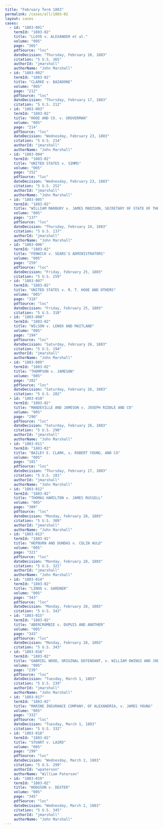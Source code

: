 ```yaml
---
title: "February Term 1803"
permalink: /cases/all/1803-02
layout: cases
cases:
  - id: "1803-001"
    termId: "1803-02"
    title: "LLOYD v. ALEXANDER et al."
    volume: "005"
    page: "365"
    pdfSource: "loc"
    dateDecision: "Thursday, February 10, 1803"
    citation: "5 U.S. 365"
    authorId: "jmarshall"
    authorName: "John Marshall"
  - id: "1803-002"
    termId: "1803-02"
    title: "CLARKE v. BAZADONE"
    volume: "005"
    page: "212"
    pdfSource: "loc"
    dateDecision: "Thursday, February 17, 1803"
    citation: "5 U.S. 212"
  - id: "1803-003"
    termId: "1803-02"
    title: "HOOE AND CO. v. GROVERMAN"
    volume: "005"
    page: "214"
    pdfSource: "loc"
    dateDecision: "Wednesday, February 23, 1803"
    citation: "5 U.S. 214"
    authorId: "jmarshall"
    authorName: "John Marshall"
  - id: "1803-004"
    termId: "1803-02"
    title: "UNITED STATES v. SIMMS"
    volume: "005"
    page: "252"
    pdfSource: "loc"
    dateDecision: "Wednesday, February 23, 1803"
    citation: "5 U.S. 252"
    authorId: "jmarshall"
    authorName: "John Marshall"
  - id: "1803-005"
    termId: "1803-02"
    title: "WILLIAM MARBURY v. JAMES MADISON, SECRETARY OF STATE OF THE UNITED STATES"
    volume: "005"
    page: "137"
    pdfSource: "loc"
    dateDecision: "Thursday, February 24, 1803"
    citation: "5 U.S. 137"
    authorId: "jmarshall"
    authorName: "John Marshall"
  - id: "1803-006"
    termId: "1803-02"
    title: "FENWICK v. SEARS'S ADMINISTRATORS"
    volume: "005"
    page: "259"
    pdfSource: "loc"
    dateDecision: "Friday, February 25, 1803"
    citation: "5 U.S. 259"
  - id: "1803-007"
    termId: "1803-02"
    title: "UNITED STATES v. R. T. HOOE AND OTHERS"
    volume: "005"
    page: "318"
    pdfSource: "loc"
    dateDecision: "Friday, February 25, 1803"
    citation: "5 U.S. 318"
  - id: "1803-008"
    termId: "1803-02"
    title: "WILSON v. LENOX AND MAITLAND"
    volume: "005"
    page: "194"
    pdfSource: "loc"
    dateDecision: "Saturday, February 26, 1803"
    citation: "5 U.S. 194"
    authorId: "jmarshall"
    authorName: "John Marshall"
  - id: "1803-009"
    termId: "1803-02"
    title: "THOMPSON v. JAMESON"
    volume: "005"
    page: "282"
    pdfSource: "loc"
    dateDecision: "Saturday, February 26, 1803"
    citation: "5 U.S. 282"
  - id: "1803-010"
    termId: "1803-02"
    title: "MANDEVILLE AND JAMESON v. JOSEPH RIDDLE AND CO"
    volume: "005"
    page: "290"
    pdfSource: "loc"
    dateDecision: "Saturday, February 26, 1803"
    citation: "5 U.S. 290"
    authorId: "jmarshall"
    authorName: "John Marshall"
  - id: "1803-011"
    termId: "1803-02"
    title: "BAILEY E. CLARK, v. ROBERT YOUNG, AND CO"
    volume: "005"
    page: "181"
    pdfSource: "loc"
    dateDecision: "Thursday, February 17, 1803"
    citation: "5 U.S. 181"
    authorId: "jmarshall"
    authorName: "John Marshall"
  - id: "1803-012"
    termId: "1803-02"
    title: "THOMAS HAMILTON v. JAMES RUSSELL"
    volume: "005"
    page: "309"
    pdfSource: "loc"
    dateDecision: "Monday, February 28, 1803"
    citation: "5 U.S. 309"
    authorId: "jmarshall"
    authorName: "John Marshall"
  - id: "1803-013"
    termId: "1803-02"
    title: "HEPBURN AND DUNDAS v. COLIN AULD"
    volume: "005"
    page: "321"
    pdfSource: "loc"
    dateDecision: "Monday, February 28, 1803"
    citation: "5 U.S. 321"
    authorId: "jmarshall"
    authorName: "John Marshall"
  - id: "1803-014"
    termId: "1803-02"
    title: "LINDO v. GARDNER"
    volume: "005"
    page: "343"
    pdfSource: "loc"
    dateDecision: "Monday, February 28, 1803"
    citation: "5 U.S. 343"
  - id: "1803-015"
    termId: "1803-02"
    title: "ABERCROMBIE v. DUPUIS AND ANOTHER"
    volume: "005"
    page: "343"
    pdfSource: "loc"
    dateDecision: "Monday, February 28, 1803"
    citation: "5 U.S. 343"
  - id: "1803-016"
    termId: "1803-02"
    title: "GABRIEL WOOD, ORIGINAL DEFENDANT, v. WILLIAM OWINGS AND JOB SMITH, ASSIGNEES OF WILLIAM ROBB, A BANKRUPT, ORIGINAL PLAINTIFF"
    volume: "005"
    page: "239"
    pdfSource: "loc"
    dateDecision: "Tuesday, March 1, 1803"
    citation: "5 U.S. 239"
    authorId: "jmarshall"
    authorName: "John Marshall"
  - id: "1803-017"
    termId: "1803-02"
    title: "MARINE INSURANCE COMPANY, OF ALEXANDRIA, v. JAMES YOUNG"
    volume: "005"
    page: "332"
    pdfSource: "loc"
    dateDecision: "Tuesday, March 1, 1803"
    citation: "5 U.S. 332"
  - id: "1803-018"
    termId: "1803-02"
    title: "STUART v. LAIRD"
    volume: "005"
    page: "299"
    pdfSource: "loc"
    dateDecision: "Wednesday, March 2, 1803"
    citation: "5 U.S. 299"
    authorId: "wpaterson"
    authorName: "William Paterson"
  - id: "1803-019"
    termId: "1803-02"
    title: "HODGSON v. DEXTER"
    volume: "005"
    page: "345"
    pdfSource: "loc"
    dateDecision: "Wednesday, March 2, 1803"
    citation: "5 U.S. 345"
    authorId: "jmarshall"
    authorName: "John Marshall"
---
```

